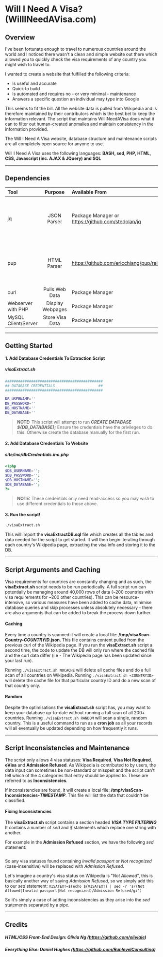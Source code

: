 # Will I Need A Visa? (WillINeedAVisa.com)

## Overview

I've been fortunate enough to travel to numerous countries around the world and I noticed there wasn't a clean and simple website out there which allowed you to quickly check the visa requirements of any country you might wish to travel to. 

I wanted to create a website that fulfilled the following criteria:

 - Is useful and accurate
 - Quick to build
 - Is automated and requires no - or very minimal - maintenance
 - Answers a specific question an individual may type into Google

This seems to fit the bill. All the website data is pulled from Wikipedia and is therefore maintained by their contributors which is the best bet to keep the information relevant. The script that maintains WillINeedAVisa does what it can to filter out human-created anomalies and maintain consistency in the information provided.

The Will I Need A Visa website, database structure and maintenance scripts are all completely open source for anyone to use.

Will I Need A Visa uses the following languages: **BASH, sed, PHP,  HTML, CSS, Javascript (inc. AJAX & JQuery) and SQL**


----------

## Dependencies

 | Tool     | Purpose | Available From   | Notes | 
| :------- | :----: | :--- | :--- |
| jq     | JSON Parser    |  Package Manager or https://github.com/stedolan/jq  |Ensure the binary is in your default PATH|
| pup    | HTML Parser   |  https://github.com/ericchiang/pup/releases   |Ensure the binary is in your default PATH| 
| curl | Pulls Web Data |  Package Manager    |  |
| Webserver with PHP | Display Webpages |  Package Manager    |  |
| MySQL Client/Server | Store Visa Data |  Package Manager    |  |


----------


## Getting Started

#### 1. Add Database Credentials To Extraction Script

##### **visaExtract.sh**

```bash
#############################################
## DATABASE CREDENTIALS                    ##
#############################################

DB_USERNAME=''
DB_PASSWORD=''
DB_HOSTNAME=''
DB_DATABASE=''

```

> **NOTE:** This script will attempt to run **_CREATE DATABASE ${DB_DATABASE};_**
> Ensure the credentials have the privileges to do this. Otherwise create the database manually for the first run.

#### 2. Add Database Credentials To Website

##### **site/inc/dbCredentials.inc.php**

```php
<?php
$DB_USERNAME='';
$DB_PASSWORD='';
$DB_HOSTNAME='';
$DB_DATABASE='';
?>
```
> **NOTE:** These credentials only need read-access so you may wish to use different credentials to those above.

#### 3. Run the script!
```bash
./visaExtract.sh
```

This will import the **visaExtractDB.sql** file which creates all the tables and data needed for the script to get started.
It will then begin iterating through each country's Wikipedia page, extracting the visa info and storing it to the DB. 



----------


## Script Arguments and Caching

Visa requirements for countries are constantly changing and as such, the **visaExtract.sh** script needs to be run periodically. 
A full script run can potentially be managing around 40,000 rows of data (~200 countries with visa requirements for ~200 other countries). This can be resource-intensive, so various measures have been added to cache data, minimise database queries and skip processes unless absolutely necessary - there are also arguments that can be added to break the process down further.

#### Caching
Every time a country is scanned it will create a local file: **/tmp/visaScan-Country-_COUNTRYID_.json**. This file contains content pulled from the previous curl of the Wikipedia page. 
If you run the **visaExtract.sh** script a second time, the code to update the DB will only run where the cached file and the curl data differ (i.e - The Wikipedia page has been updated since your last run).

Running ``` ./visaExtract.sh NOCACHE ``` will delete all cache files and do a full scan of all countries on Wikipedia.
Running  ``` ./visaExtract.sh <COUNTRYID> ``` will delete the cache file for that particular country ID and do a new scan of that country only.

#### Random
Despite the optimisations the **visaExtract.sh** script has, you may want to keep your database up-to-date without running a full scan of all 200+ countries.
Running ```./visaExtract.sh RANDOM``` will scan a single, random country. This is a useful command to run as a **cron job** as all your records will all eventually be updated depending on how frequently it runs.

----------


## Script Inconsistencies and Maintenance

The script only allows 4 visa statuses: **Visa Required**, **Visa Not Required**, **eVisa** and **Admission Refused**.
As Wikipedia is contributed to by users, the data input can sometimes be non-standard or misspelt and the script can't tell which of the 4 categories that entry should be applied to. These are referred to as **Inconsistencies**. 

If inconsistencies are found, it will create a local file: **/tmp/visaScan-Inconsistencies-_TIMESTAMP_**. This file will list the data that couldn't be classified. 

#### Fixing Inconsistencies

The **visaExtract.sh** script contains a section headed **_VISA TYPE FILTERING_**
It contains a number of _sed_ and _if_ statements which replace one string with another.

For example in the **Admission Refused** section, we have the following _sed_ statement:
```VISATEXT=$(echo ${VISATEXT} | sed -r 's/(Invalid passport|Not recognized)/Admission Refused/gi')
 ```

So any visa statuses found containing _Invalid passport_ or _Not recognized_ (case-insensitive) will be replaced with _Admission Refused_.

Let's imagine a country's visa status on Wikipedia is "_Not Allowed_", this is basically another way of saying _Admission Refused_, so we simply add this to our _sed_ statement:
```VISATEXT=$(echo ${VISATEXT} | sed -r 's/(Not Allowed|Invalid passport|Not recognized)/Admission Refused/gi')```

So it's simply a case of adding inconsistencies as they arise into the _sed_ statements separated by a pipe.


----------


## Credits

##### **HTML/CSS Front-End Design**: Olivia Ng (https://github.com/oliviale) 
##### **Everything Else**: Daniel Hughes (https://github.com/RunlevelConsulting)
